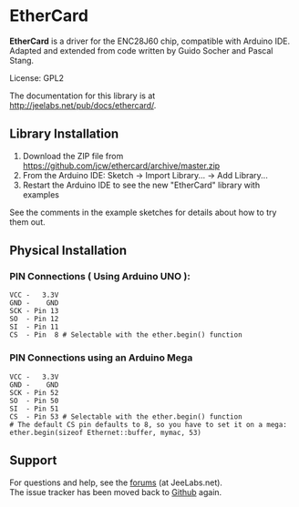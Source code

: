 # EtherCard

**EtherCard** is a driver for the ENC28J60 chip, compatible with Arduino IDE.  
Adapted and extended from code written by Guido Socher and Pascal Stang.

License: GPL2

The documentation for this library is at http://jeelabs.net/pub/docs/ethercard/.

## Library Installation

1. Download the ZIP file from https://github.com/jcw/ethercard/archive/master.zip
2. From the Arduino IDE: Sketch -> Import Library... -> Add Library...
3. Restart the Arduino IDE to see the new "EtherCard" library with examples

See the comments in the example sketches for details about how to try them out.

## Physical Installation

### PIN Connections ( Using Arduino UNO ):

    VCC -   3.3V
    GND -    GND
    SCK - Pin 13
    SO  - Pin 12
    SI  - Pin 11
    CS  - Pin  8 # Selectable with the ether.begin() function

### PIN Connections using an Arduino Mega

    VCC -   3.3V
    GND -    GND
    SCK - Pin 52
    SO  - Pin 50
    SI  - Pin 51
    CS  - Pin 53 # Selectable with the ether.begin() function
    # The default CS pin defaults to 8, so you have to set it on a mega:
    ether.begin(sizeof Ethernet::buffer, mymac, 53)

## Support

For questions and help, see the [forums][F] (at JeeLabs.net).  
The issue tracker has been moved back to [Github][I] again.

[F]: http://jeenet.net/projects/cafe/boards
[I]: https://github.com/jcw/ethercard/issues
